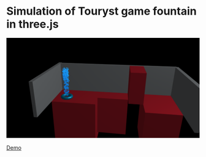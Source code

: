 # Simulation of Touryst game fountain in three.js

![screenshot](docs/screenshot1.png) 

[Demo](https://spidgorny.github.io/touryst2/index.html)
